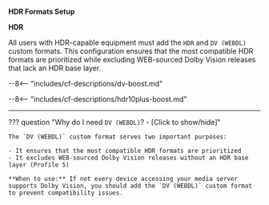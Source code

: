 <!-- markdownlint-disable MD041 MD036-->
**HDR Formats Setup**

**HDR**

All users with HDR-capable equipment must add the `HDR` and `DV (WEBDL)` custom formats. This configuration ensures that the most compatible HDR formats are prioritized while excluding WEB-sourced Dolby Vision releases that lack an HDR base layer.

--8<-- "includes/cf-descriptions/dv-boost.md"

--8<-- "includes/cf-descriptions/hdr10plus-boost.md"

---

??? question "Why do I need `DV (WEBDL)`? - [Click to show/hide]"

    The `DV (WEBDL)` custom format serves two important purposes:

    - It ensures that the most compatible HDR formats are prioritized
    - It excludes WEB-sourced Dolby Vision releases without an HDR base layer (Profile 5)

    **When to use:** If not every device accessing your media server supports Dolby Vision, you should add the `DV (WEBDL)` custom format to prevent compatibility issues.
<!-- markdownlint-enable MD041 MD036-->
